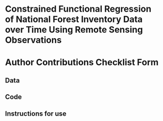 # Constrained Functional Regression of National Forest Inventory Data over Time Using Remote Sensing Observations

# Author Contributions Checklist Form

## Data


## Code


## Instructions for use


